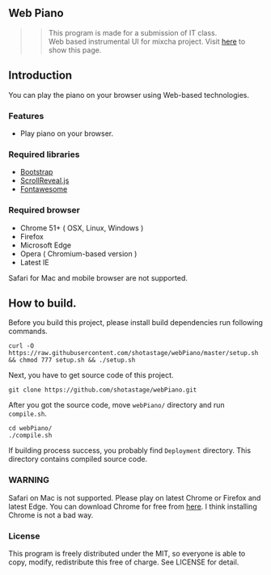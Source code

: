 Web Piano
------------------------------------

>>This program is made for a submission of IT class.  
Web based instrumental UI for mixcha project.
Visit [here](https://web.sfc.keio.ac.jp/~t16440ss/webPiano/) to show this page.  


## Introduction
You can play the piano on your browser using Web-based technologies.  


### Features
- Play piano on your browser.


### Required libraries
- [Bootstrap](http://getbootstrap.com)
- [ScrollReveal.js](https://scrollrevealjs.org)
- [Fontawesome](http://fontawesome.io)



### Required browser 

- Chrome 51+ ( OSX, Linux, Windows )
- Firefox
- Microsoft Edge
- Opera ( Chromium-based version )
- Latest IE

Safari for Mac and mobile browser are not supported.

## How to build.
Before you build this project, please install build dependencies run following commands.

```
curl -O https://raw.githubusercontent.com/shotastage/webPiano/master/setup.sh && chmod 777 setup.sh && ./setup.sh
```

Next, you have to get source code of this project.

```
git clone https://github.com/shotastage/webPiano.git
```

After you got the source code, move `webPiano/` directory and run `compile.sh`.

```
cd webPiano/
./compile.sh
```

If building process success, you probably find `Deployment` directory. This directory contains compiled source code.


### WARNING
Safari on Mac is not supported. Please play on latest Chrome or Firefox and latest Edge. 
You can download Chrome for free from [here](https://www.google.co.jp/chrome/browser/desktop/).
I think installing Chrome is not a bad way.


### License 
This program is freely distributed under the MIT, so everyone is able to copy, modify, redistribute this free of charge. See LICENSE for detail.
